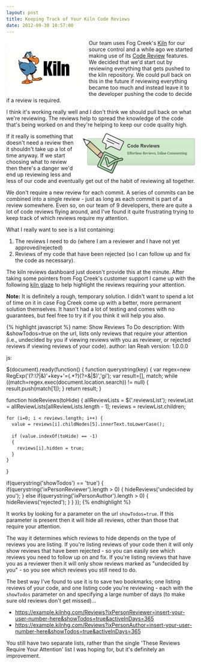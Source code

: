 ```yaml
---
layout: post
title: Keeping Track of Your Kiln Code Reviews
date: 2012-09-30 10:57:00
---
```


<p><a href="https://www.fogcreek.com/kiln/"><img src="/images/kiln-logo.jpg" alt="Kiln - Mercurial Version Control and Code Review Software from Fog Creek Software" style="float: left; margin-right: 20px;" /></a></p>

Our team uses Fog Creek's [Kiln](https://www.fogcreek.com/kiln/) for our source control and a while ago we started making use of its [Code Review](https://www.fogcreek.com/kiln/features/code-reviews.html) features. We decided that we'd start out by reviewing everything that gets pushed to the kiln repository. We could pull back on this in the future if reviewing everything became too much and instead leave it to the developer pushing the code to decide if a review is required.

I think it's working really well and I don't think we should pull back on what we're reviewing. The reviews help to spread the knowledge of the code that's being worked on and they're helping to keep our code quality high.

<p><a href="https://www.fogcreek.com/kiln/features/code-reviews.html"><img src="/images/code-reviews.png" alt="Effortless Reviews, Inline Commenting" style="float: right; margin-left: 20px;"/></a></p>

If it really is something that doesn't need a review then it shouldn't take up a lot of time anyway. If we start choosing what to review then there's a danger we'd end up reviewing less and less of our code and eventually get out of the habit of reviewing all together.

We don't require a new review for each commit. A series of commits can be combined into a single review - just as long as each commit is part of a review somewhere. Even so, on our team of 9 developers, there are quite a lot of code reviews flying around, and I've found it quite frustrating trying to keep track of which reviews require my attention.

What I really want to see is a list containing:

1. The reviews I need to do (where I am a reviewer and I have not yet approved/rejected)
2. Reviews of my code that have been rejected (so I can follow up and fix the code as necessary).

The kiln reviews dashboard just doesn't provide this at the minute. After taking some pointers from Fog Creek's customer support I came up with the following [kiln glaze](http://blog.fogcreek.com/introducing-kiln-glazes/) to help highlight the reviews requiring your attention.

**Note:**  It is definitely a rough, temporary solution. I didn't want to spend a lot of time on it in case Fog Creek come up with a better, more permanent solution themselves. It hasn't had a lot of testing and comes with no guarantees, but feel free to try it if you think it will help you also.

{% highlight javascript %}
name:        Show Reviews To Do
description: With &showTodos=true on the url, lists only reviews that require
             your attention (i.e., undecided by you if viewing reviews with
             you as reviewer, or rejected reviews if viewing reviews of your
             code).
author:      Ian Reah
version:     1.0.0.0

js:

$(document).ready(function() {
  function querystring(key) {
    var regex=new RegExp('(?:\\?|&)'+key+'=(.*?)(?=&|$)','gi');
    var result=[], match;
    while ((match=regex.exec(document.location.search)) != null) {
      result.push(match[1]);
    }
    return result;
  }
  
  function hideReviews(toHide) {
    allReviewLists = $('.reviewsList');
    reviewList = allReviewLists[allReviewLists.length - 1];
    reviews = reviewList.children;
  
    for (i=0; i < reviews.length; i++) {
      value = reviews[i].childNodes[5].innerText.toLowerCase();
		  
      if (value.indexOf(toHide) == -1) 
      {
        reviews[i].hidden = true;
      }
    }
  }
  
  if(querystring('showTodos') == 'true') {
    if(querystring('ixPersonReviewer').length > 0) {
      hideReviews('undecided by you');
    } else if(querystring('ixPersonAuthor').length > 0) {
      hideReviews('rejected');
    }
  }
});
{% endhighlight %}

It works by looking for a parameter on the url `showTodos=true`. If this parameter is present then it will hide all reviews, other than those that require your attention.

The way it determines which reviews to hide depends on the type of reviews you are listing.  If you're listing reviews of your code then it will only show reviews that have been rejected - so you can easily see which reviews you need to follow up on and fix.  If you're listing reviews that have you as a reviewer then it will only show reviews marked as "undecided by you" - so you see which reviews you still need to do.

The best way I've found to use it is to save two bookmarks; one listing reviews of your code, and one listing code you're reviewing - each with the `showTodos` parameter on and specifying a large number of days (to make sure old reviews don't get missed)...

- https://example.kilnhg.com/Reviews?ixPersonReviewer=insert-your-user-number-here&showTodos=true&activeInDays=365
- https://example.kilnhg.com/Reviews?ixPersonAuthor=insert-your-user-number-here&showTodos=true&activeInDays=365

You still have two separate lists, rather than the single 'These Reviews Require Your Attention' list I was hoping for, but it's definitely an improvement.

